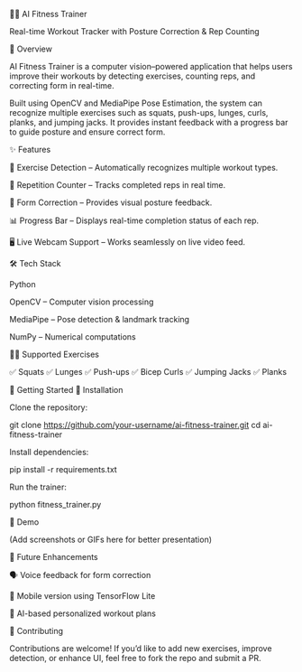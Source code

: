 🏋️‍♂️ AI Fitness Trainer

Real-time Workout Tracker with Posture Correction & Rep Counting

<!-- You can replace with your own GIF or screenshot -->

📌 Overview

AI Fitness Trainer is a computer vision–powered application that helps users improve their workouts by detecting exercises, counting reps, and correcting form in real-time.

Built using OpenCV and MediaPipe Pose Estimation, the system can recognize multiple exercises such as squats, push-ups, lunges, curls, planks, and jumping jacks. It provides instant feedback with a progress bar to guide posture and ensure correct form.

✨ Features

🎯 Exercise Detection – Automatically recognizes multiple workout types.

🔢 Repetition Counter – Tracks completed reps in real time.

📏 Form Correction – Provides visual posture feedback.

📊 Progress Bar – Displays real-time completion status of each rep.

🖥 Live Webcam Support – Works seamlessly on live video feed.

🛠 Tech Stack

Python

OpenCV – Computer vision processing

MediaPipe – Pose detection & landmark tracking

NumPy – Numerical computations

🏃‍♂️ Supported Exercises

✅ Squats
✅ Lunges
✅ Push-ups
✅ Bicep Curls
✅ Jumping Jacks
✅ Planks

🚀 Getting Started
🔧 Installation

Clone the repository:

git clone https://github.com/your-username/ai-fitness-trainer.git
cd ai-fitness-trainer


Install dependencies:

pip install -r requirements.txt


Run the trainer:

python fitness_trainer.py

📸 Demo

(Add screenshots or GIFs here for better presentation)

📌 Future Enhancements

🗣️ Voice feedback for form correction

📱 Mobile version using TensorFlow Lite

🧠 AI-based personalized workout plans

🤝 Contributing

Contributions are welcome! If you’d like to add new exercises, improve detection, or enhance UI, feel free to fork the repo and submit a PR.
